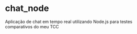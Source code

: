 chat_node
=========

Aplicação de chat em tempo real utilizando Node.js para testes comparativos do meu TCC
